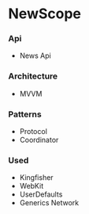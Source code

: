 # NewScope

### Api
- News Api

### Architecture
- MVVM

### Patterns
- Protocol
- Coordinator
  
### Used
- Kingfisher
- WebKit
- UserDefaults
- Generics Network
